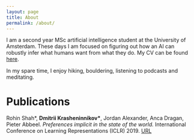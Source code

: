 ```yaml
---
layout: page
title: About
permalink: /about/
---
```


I am a second year MSc artificial intelligence student at the University of Amsterdam. These days I am focused on figuring out how an AI can robustly infer what humans want from what they do. My CV can be found <a href="https://drive.google.com/file/d/1jrgyABLuj5B2oup__32KymF0xt72iEVD/view?usp=sharing">here</a>.

In my spare time, I enjoy hiking, bouldering, listening to podcasts and meditating.

# Publications

Rohin Shah*, <b>Dmitrii Krasheninnikov*</b>, Jordan Alexander, Anca Dragan, Pieter Abbeel. <i>Preferences implicit in the state of the world.</i> International Conference on Learning Representations (ICLR) 2019. <a href="https://openreview.net/forum?id=rkevMnRqYQ">URL</a>
